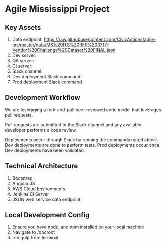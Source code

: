 # Agile Mississippi Project

## Key Assets
1. Data endpoint: https://raw.githubusercontent.com/CivicActions/agile-ms/master/data/MS%20ITS%20RFP%203717-Vendor%20Challenge%20Dataset%20FINAL.json
1. Dev server:
1. QA server:
1. CI server:
1. Slack channel: 
1. Dev deployment Slack command:
1. Prod deployment Slack command

## Development Workflow

We are leveraging a fork-and-pull peer reviewed code model that leverages pull requests.

Pull requests are submitted to the Slack channel and any available developer performs a code review.
 
Deployments occur through Slack by running the commands noted above. Dev deployments are done to perform tests. Prod deployments occur once Dev deployments have been validated.

## Technical Architecture
1. Bootstrap
1. Angular JS
1. AWS Cloud Environments
1. Jenkins CI Server
1. JSON web service data endpoint

## Local Development Config
1. Ensure you have node, and npm installed on your local machine
1. Navigate to /docroot
1. run gulp from terminal
